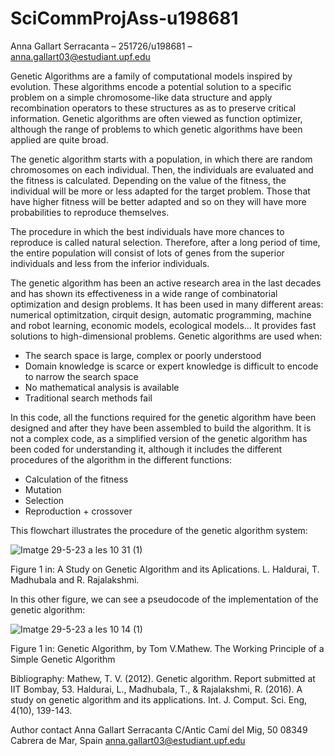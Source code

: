 # SciCommProjAss-u198681

Anna Gallart Serracanta – 251726/u198681 – anna.gallart03@estudiant.upf.edu

Genetic Algorithms are a family of computational models inspired by evolution. These algorithms encode a potential solution to a specific problem on a simple chromosome-like data structure and apply recombination operators to these structures as as to preserve critical information. Genetic algorithms are often viewed as function optimizer, although the range of problems to which genetic algorithms have been applied are quite broad.

The genetic algorithm starts with a population, in which  there are random chromosomes on each individual.  Then, the individuals are evaluated and the fitness is calculated. Depending on the value of the fitness, the individual will be more or less adapted for the target problem. Those that have higher fitness will be better adapted and so on they will have more probabilities to reproduce themselves. 

The procedure in which the best individuals have more chances to reproduce is called natural selection. Therefore, after a long period of time, the entire population will consist of lots of genes from the superior individuals and less from the inferior individuals.


The genetic algorithm has been an active research area in the last decades and has shown its effectiveness in a wide range of combinatorial optimization and design problems. It has been used in many different areas: numerical optimitzation, cirquit design, automatic programming, machine and robot learning, economic models, ecological models… It provides fast solutions to high-dimensional problems. Genetic algorithms are used when: 
-	The search space is large, complex or poorly understood
-	Domain knowledge is scarce or expert knowledge is difficult to encode to narrow the search space 
-	No mathematical analysis is available 
-	Traditional search methods fail

In this code, all the functions required for the genetic algorithm have been designed and after they have been assembled to build the algorithm. It is not a complex code, as a simplified version of the genetic algorithm has been coded for understanding it, although it includes the different procedures of the algorithm in the different functions: 
-	Calculation of the fitness
-	Mutation 
-	Selection 
-	Reproduction + crossover

This flowchart illustrates the procedure of the genetic algorithm system: 


![Imatge 29-5-23 a les 10 31 (1)](https://github.com/annagallartt/SciCommProjAss-u198681/assets/132344251/a683a41c-1c77-4abc-adb0-97fee97562f9)

Figure 1 in: A Study on Genetic Algorithm and its Aplications. L. Haldurai, T. Madhubala and R. Rajalakshmi. 

In this other figure, we can see a pseudocode of the implementation of the genetic algorithm: 


![Imatge 29-5-23 a les 10 14 (1)](https://github.com/annagallartt/SciCommProjAss-u198681/assets/132344251/7f6cd309-69de-410c-b18d-8dc8915ce131)

Figure 1 in: Genetic Algorithm, by Tom V.Mathew. The Working Principle of a Simple Genetic Algorithm

Bibliography:
Mathew, T. V. (2012). Genetic algorithm. Report submitted at IIT Bombay, 53.
Haldurai, L., Madhubala, T., & Rajalakshmi, R. (2016). A study on genetic algorithm and its  applications. Int. J. Comput. Sci. Eng, 4(10), 139-143.



Author contact 
Anna Gallart Serracanta
C/Antic Camí del Mig, 50
08349 Cabrera de Mar, Spain
anna.gallart03@estudiant.upf.edu

